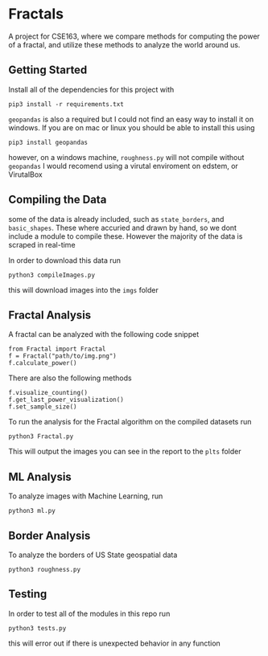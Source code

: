 # Fractals
A project for CSE163, where we compare methods for computing the power of a fractal, and utilize these methods to analyze the world around us.

## Getting Started
Install all of the dependencies for this project with

```
pip3 install -r requirements.txt
```

`geopandas` is also a required but I could not find an easy way to install it on windows. If you are on mac or linux you should be able to install this using
```
pip3 install geopandas
```
however, on a windows machine, `roughness.py` will not compile without `geopandas` I would recomend using a virutal enviroment on edstem, or VirutalBox

## Compiling the Data
some of the data is already included, such as `state_borders`, and `basic_shapes`. These where accuried and drawn by hand, so we dont include a module to compile these. However the majority of the data is scraped in real-time

In order to download this data run

```
python3 compileImages.py
```

this will download images into the `imgs` folder

## Fractal Analysis
A fractal can be analyzed with the following code snippet
```
from Fractal import Fractal
f = Fractal("path/to/img.png")
f.calculate_power()
```
There are also the following methods
```
f.visualize_counting()
f.get_last_power_visualization()
f.set_sample_size()
```

To run the analysis for the Fractal algorithm on the compiled datasets run
```
python3 Fractal.py
```
This will output the images you can see in the report to the `plts` folder


## ML Analysis
To analyze images with Machine Learning, run
```
python3 ml.py
```

## Border Analysis
To analyze the borders of US State geospatial data
```
python3 roughness.py
```

## Testing
In order to test all of the modules in this repo run
```
python3 tests.py
```
this will error out if there is unexpected behavior in any function
